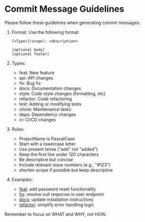# Commit Message Guidelines

Please follow these guidelines when generating commit messages:

1. Format: Use the following format:
   ```
   [<Type>](scope): <description>
   
   [optional body]
   [optional footer]
   ```
  
2. Types:
   - feat: New feature
   - api: API changes
   - fix: Bug fix
   - docs: Documentation changes
   - style: Code style changes (formatting, etc)
   - refactor: Code refactoring
   - test: Adding or modifying tests
   - chore: Maintenance tasks
   - deps: Dependency changes
   - ci: CI/CD changes

3. Rules:
   - ProjectName is PascalCase
   - Start with a lowercase letter
   - Use present tense ("add" not "added")
   - Keep the first line under 120 characters
   - Be descriptive but concise
   - Include relevant issue numbers (e.g., "#123")
   - shorten scope if possible but keep descriptive

4. Examples:
   - [feat](auth): add password reset functionality
   - [fix](api): resolve null response in user endpoint
   - [docs](readme): update installation instructions
   - [refactor](core): simplify error handling logic

Remember to focus on WHAT and WHY, not HOW.
